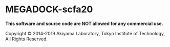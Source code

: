 # MEGADOCK-scfa20

**This software and source code are NOT allowed for any commercial use.**

Copyright © 2014-2019 Akiyama Laboratory, Tokyo Institute of Technology, All Rights Reserved.

